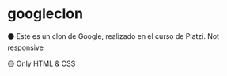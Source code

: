 # googleclon
⚫ Este es un clon de Google, realizado en el curso de Platzi. Not responsive 

🟡 Only HTML & CSS
